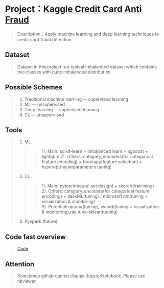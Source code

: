 # Project：[Kaggle Credit Card Anti Fraud](https://www.kaggle.com/mlg-ulb/creditcardfraud)
> Description：Apply machine learning and deep learning techniques to credit card fraud detection  
## Dataset  
> Dataset in this project is a typical imbalanced dataset which contains two classes with quite imbalanced distribution
## Possible Schemes  
> 1. Traditional machine learning -- supervised learning  
> 2. ML -- unsupervised  
> 3. Deep learning -- supervised learning  
> 4. DL -- unsupervised  
## Tools  
> 1. ML  
>>> 1). Main: scikit-learn + imbalanced learn + xgboost + lightgbm
>>> 2). Others: category_encoders(for categorical feature encoding) + borutapy(feature selection) + hyperopt(hyperparameters tuning)
> 2. DL  
>>> 1). Main: pytorch(neural net design) + skorch(trainining)  
>>> 2). Others: category_encoders(for categorical feature encoding) + daskML(tuning) / microsoft nni(tuning + visualization & monitoring)  
>>> 3). Potential: optuna(tuning), wandb(tuning + visualization & monitoring),ray tune-sklean(tuning)
> 3. Pyspark (future)  
## Code fast overview  
> [Code](https://nbviewer.jupyter.org/github/UTUnex/creditcard_anti_fraud_zh_CN/blob/master/%E6%9C%89%E7%9B%91%E7%9D%A3%E5%AD%A6%E4%B9%A0/with_feature_scaling_with_feature_selection.ipynb)  
## Attention  
> Sometimes github cannot display JupyterNotebook. Please use nbviewer.
